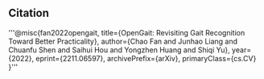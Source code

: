 ## Citation
'''@misc{fan2022opengait,
      title={OpenGait: Revisiting Gait Recognition Toward Better Practicality}, 
      author={Chao Fan and Junhao Liang and Chuanfu Shen and Saihui Hou and Yongzhen Huang and Shiqi Yu},
      year={2022},
      eprint={2211.06597},
      archivePrefix={arXiv},
      primaryClass={cs.CV}
}'''
